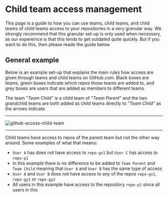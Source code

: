 # Child team access management

This page is a guide to how you can use teams, child teams, and child teams of child teams access to your repositories in a very granular way. We strongly recommend that this granular set-up is only used when necessary, as our expereince is that this tends to get outdated quite quickly. But if you want to do this, then please reade the guide below.

## General example

Below is an example set-up that explains the main rules how access are given through teams and child teams on GitHub.com. Black boxes are teams, green boxes indicate which repos those teams are added to, and grey boxes are users that are added as members to different teams.

The team "_Team Child_" is a child team of "_Team Parent_" and the two grandchild teams are both added as child teams directly to "_Team Child_" as the arrows indicate.

---
![github-access-child-team](https://user-images.githubusercontent.com/15911801/73011151-b01f5200-3de1-11ea-960a-e59fbfa7475f.png)

---

Child teams have access to repos of the parent team but not the other way around. Some examples of what that means:
* `User A` has does not have access to `repo-gx1` but `User C` has access to `repo-p1`
* In this example there is no difference to be added to `Team Parent` and `Team Child` meaning that `User A` and `User B` has the same type of access
* `User A` and `User B` does not have access to any of the repos `repo-gx1`, `repo-gy1` or `repo-gy2`
* All users in this example have access to the repository `repo-p1` since all users in this

